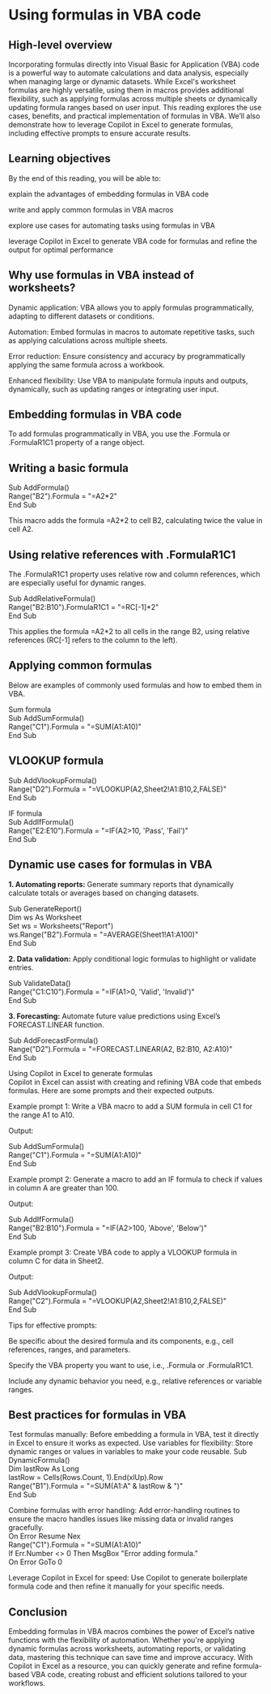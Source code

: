# Using formulas in VBA code         
## High-level overview                         
Incorporating formulas directly into Visual Basic for Application (VBA) code is a powerful way to automate calculations and data analysis, especially when managing large or dynamic datasets. While Excel's worksheet formulas are highly versatile, using them in macros provides additional flexibility, such as applying formulas across multiple sheets or dynamically updating formula ranges based on user input. This reading explores the use cases, benefits, and practical implementation of formulas in VBA. We’ll also demonstrate how to leverage Copilot in Excel to generate formulas, including effective prompts to ensure accurate results.

## Learning objectives                             
By the end of this reading, you will be able to:

explain the advantages of embedding formulas in VBA code

write and apply common formulas in VBA macros

explore use cases for automating tasks using formulas in VBA

leverage Copilot in Excel to generate VBA code for formulas and refine the output for optimal performance

## Why use formulas in VBA instead of worksheets?                   
Dynamic application: VBA allows you to apply formulas programmatically, adapting to different datasets or conditions.

Automation: Embed formulas in macros to automate repetitive tasks, such as applying calculations across multiple sheets.

Error reduction: Ensure consistency and accuracy by programmatically applying the same formula across a workbook.

Enhanced flexibility: Use VBA to manipulate formula inputs and outputs, dynamically, such as updating ranges or integrating user input.

## Embedding formulas in VBA code                     
To add formulas programmatically in VBA, you use the .Formula or .FormulaR1C1 property of a range object.

## Writing a basic formula         
Sub AddFormula()               
    Range("B2").Formula = "=A2*2"              
End Sub             

This macro adds the formula =A2*2 to cell B2, calculating twice the value in cell A2.

## Using relative references with .FormulaR1C1                       
The .FormulaR1C1 property uses relative row and column references, which are especially useful for dynamic ranges.

Sub AddRelativeFormula()                                
    Range("B2:B10").FormulaR1C1 = "=RC[-1]*2"                    
End Sub

This applies the formula =A2*2 to all cells in the range B2, using relative references (RC[-1] refers to the column to the left).

## Applying common formulas                             
Below are examples of commonly used formulas and how to embed them in VBA.

Sum formula                         
Sub AddSumFormula()                           
    Range("C1").Formula = "=SUM(A1:A10)"                       
End Sub                        

## VLOOKUP formula                  
Sub AddVlookupFormula()                                               
    Range("D2").Formula = "=VLOOKUP(A2,Sheet2!A1:B10,2,FALSE)"                      
End Sub

IF formula                                              
Sub AddIfFormula()                       
    Range("E2:E10").Formula = "=IF(A2>10, 'Pass', 'Fail')"                    
End Sub                      

## Dynamic use cases for formulas in VBA 
**1. Automating reports:** Generate summary reports that dynamically calculate totals or averages based on changing datasets.

Sub GenerateReport()              
    Dim ws As Worksheet                
    Set ws = Worksheets("Report")                
    ws.Range("B2").Formula = "=AVERAGE(Sheet1!A1:A100)"                 
End Sub                            

**2. Data validation:** Apply conditional logic formulas to highlight or validate entries.

Sub ValidateData()                        
    Range("C1:C10").Formula = "=IF(A1>0, 'Valid', 'Invalid')"               
End Sub

**3. Forecasting:** Automate future value predictions using Excel’s FORECAST.LINEAR function.            

Sub AddForecastFormula()                 
    Range("D2").Formula = "=FORECAST.LINEAR(A2, B2:B10, A2:A10)"                         
End Sub

Using Copilot in Excel to generate formulas                          
Copilot in Excel can assist with creating and refining VBA code that embeds formulas. Here are some prompts and their expected outputs.

Example prompt 1: Write a VBA macro to add a SUM formula in cell C1 for the range A1 to A10.          

Output:

Sub AddSumFormula()      
    Range("C1").Formula = "=SUM(A1:A10)"                              
End Sub

Example prompt 2: Generate a macro to add an IF formula to check if values in column A are greater than 100.

Output:
                  
Sub AddIfFormula()                     
  	  Range("B2:B10").Formula = "=IF(A2>100, 'Above', 'Below')"               
End Sub

Example prompt 3: Create VBA code to apply a VLOOKUP formula in column C for data in Sheet2.

Output:

Sub AddVlookupFormula()            
    Range("C2").Formula = "=VLOOKUP(A2,Sheet2!A1:B10,2,FALSE)"                               
End Sub

Tips for effective prompts:

Be specific about the desired formula and its components, e.g., cell references, ranges, and parameters.

Specify the VBA property you want to use, i.e., .Formula or .FormulaR1C1.

Include any dynamic behavior you need, e.g., relative references or variable ranges.

## Best practices for formulas in VBA           
Test formulas manually: Before embedding a formula in VBA, test it directly in Excel to ensure it works as expected. Use variables for flexibility: Store dynamic ranges or values in variables to make your code reusable.
Sub DynamicFormula()              
    Dim lastRow As Long                  
    lastRow = Cells(Rows.Count, 1).End(xlUp).Row            
    Range("B1").Formula = "=SUM(A1:A" & lastRow & ")"              
End Sub

Combine formulas with error handling: Add error-handling routines to ensure the macro handles issues like missing data or invalid ranges gracefully.      
On Error Resume Nex              
       Range("C1").Formula = "=SUM(A1:A10)"              
       If Err.Number <> 0 Then MsgBox "Error adding formula."         
On Error GoTo 0

Leverage Copilot in Excel for speed: Use Copilot to generate boilerplate formula code and then refine it manually for your specific needs.

## Conclusion              
Embedding formulas in VBA macros combines the power of Excel’s native functions with the flexibility of automation. Whether you're applying dynamic formulas across worksheets, automating reports, or validating data, mastering this technique can save time and improve accuracy. With Copilot in Excel as a resource, you can quickly generate and refine formula-based VBA code, creating robust and efficient solutions tailored to your workflows.
